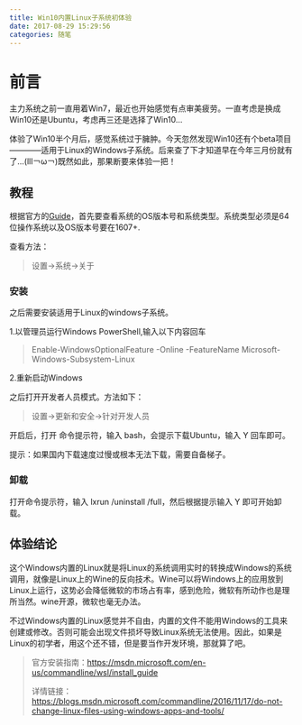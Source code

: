 ```yaml
---
title: Win10内置Linux子系统初体验
date: 2017-08-29 15:29:56
categories: 随笔
---
```

# 前言

主力系统之前一直用着Win7，最近也开始感觉有点审美疲劳。一直考虑是换成Win10还是Ubuntu，考虑再三还是选择了Win10...

体验了Win10半个月后，感觉系统过于臃肿。今天忽然发现Win10还有个beta项目————适用于Linux的Windows子系统。后来查了下才知道早在今年三月份就有了...(lll￢ω￢)既然如此，那果断要来体验一把！

## 教程

根据官方的[Guide](https://msdn.microsoft.com/en-us/commandline/wsl/install_guide)，首先要查看系统的OS版本号和系统类型。系统类型必须是64位操作系统以及OS版本号要在1607+.

<!--more-->

查看方法：
> 设置->系统->关于

### 安装

之后需要安装适用于Linux的windows子系统。

1.以管理员运行Windows PowerShell,输入以下内容回车
> Enable-WindowsOptionalFeature -Online -FeatureName Microsoft-Windows-Subsystem-Linux

2.重新启动Windows

之后打开开发者人员模式。方法如下：
> 设置->更新和安全->针对开发人员

开启后，打开 命令提示符，输入 bash，会提示下载Ubuntu，输入 Y 回车即可。

提示：如果国内下载速度过慢或根本无法下载，需要自备梯子。

### 卸载

打开命令提示符，输入 lxrun /uninstall /full，然后根据提示输入 Y 即可开始卸载。

## 体验结论

这个Windows内置的Linux就是将Linux的系统调用实时的转换成Windows的系统调用，就像是Linux上的Wine的反向技术。Wine可以将Windows上的应用放到Linux上运行，这势必会降低微软的市场占有率，感到危险，微软有所动作也是理所当然。wine开源，微软也毫无办法。

不过Windows内置的Linux感觉并不自由，内置的文件不能用Windows的工具来创建或修改。否则可能会出现文件损坏导致Linux系统无法使用。因此，如果是Linux的初学者，用这个还不错，但是要当作开发环境，那就算了吧。

> 官方安装指南：https://msdn.microsoft.com/en-us/commandline/wsl/install_guide
>
> 详情链接：https://blogs.msdn.microsoft.com/commandline/2016/11/17/do-not-change-linux-files-using-windows-apps-and-tools/